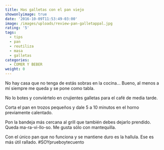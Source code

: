 ```yaml
---
title: Has galletas con el pan viejo
showonlyimage: true
date: '2016-10-09T11:53:49-03:00'
image: /images/uploads/review-pan-galletappal.jpg
rating: '5'
tags:
  - tips
  - pan
  - reutiliza
  - masa
  - galletas
categories:
  - COMER Y BEBER
weight: 0
---
```

No hay casa que no tenga de estás sobras en la cocina... Bueno, al menos a mí siempre me queda y se pone como tabla. 

<!--more-->

No lo botes y conviértelo en crujientes galletas para el café de media tarde. 

Corta el pan en trozos pequeños y dale 5 a 10 minutos en el horno previamente calentado. 

Pon la bandeja más cercana al grill que también debes dejarlo prendido. Queda ma-ra-vi-llo-so. Me gusta sólo con mantequilla. 

Con el único pan que no funciona y se mantiene duro es la hallula. Ese es más útil rallado. #SOYprueboytecuento
